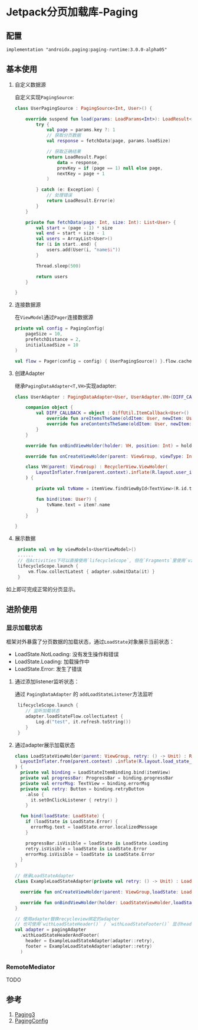 # Jetpack分页加载库-Paging

## 配置

```gralde
implementation "androidx.paging:paging-runtime:3.0.0-alpha05"
```

## 基本使用

1. 自定义数据源

    自定义实现`PagingSource`:

    ```kotlin
    class UserPagingSource : PagingSource<Int, User>() {

        override suspend fun load(params: LoadParams<Int>): LoadResult<Int, User> {
            try {
                val page = params.key ?: 1
                // 获取分页数据
                val response = fetchData(page, params.loadSize)

                // 获取正确结果
                return LoadResult.Page(
                    data = response,
                    prevKey = if (page == 1) null else page,
                    nextKey = page + 1
                )

            } catch (e: Exception) {
                // 处理错误
                return LoadResult.Error(e)
            }
        }

        private fun fetchData(page: Int, size: Int): List<User> {
            val start = (page - 1) * size
            val end = start + size - 1
            val users = ArrayList<User>()
            for (i in start..end) {
                users.add(User(i, "name$i"))
            }

            Thread.sleep(500)

            return users
        }

    }
    ```

2. 连接数据源

    在`ViewModel`通过`Pager`连接数据源

    ```kotlin
    private val config = PagingConfig(
        pageSize = 10,
        prefetchDistance = 2,
        initialLoadSize = 10
    )

    val flow = Pager(config = config) { UserPagingSource() }.flow.cachedIn(viewModelScope)
    ```

3. 创建Adapter

    继承`PagingDataAdapter<T,VH>`实现adapter:

    ```kotlin
    class UserAdapter : PagingDataAdapter<User, UserAdapter.VH>(DIFF_CALLBACK) {

        companion object {
            val DIFF_CALLBACK = object : DiffUtil.ItemCallback<User>() {
                override fun areItemsTheSame(oldItem: User, newItem: User) = oldItem.uid == newItem.uid
                override fun areContentsTheSame(oldItem: User, newItem: User) = oldItem == newItem
            }
        }

        override fun onBindViewHolder(holder: VH, position: Int) = holder.bind(getItem(position))

        override fun onCreateViewHolder(parent: ViewGroup, viewType: Int) = VH(parent)

        class VH(parent: ViewGroup) : RecyclerView.ViewHolder(
            LayoutInflater.from(parent.context).inflate(R.layout.user_item, parent, false)
        ) {

            private val tvName = itemView.findViewById<TextView>(R.id.tv_name)

            fun bind(item: User?) {
                tvName.text = item?.name
            }
        }

    }
    ```

4. 展示数据

    ```kotlin
     private val vm by viewModels<UserViewModel>()
     ......
     // 在Activities下可以直接使用`lifecycleScope`, 但在`Fragments`里使用`viewLifecycleOwner.lifecycleScope`
     lifecycleScope.launch {
         vm.flow.collectLatest { adapter.submitData(it) }
     }
    ```

如上即可完成正常的分页显示。

## 进阶使用

### 显示加载状态

框架对外暴露了分页数据的加载状态，通过`LoadState`对象展示当前状态：

* LoadState.NotLoading: 没有发生操作和错误
* LoadState.Loading: 加载操作中 
* LoadState.Error: 发生了错误

1. 通过添加listener监听状态：

    通过 `PagingDataAdapter` 的 `addLoadStateListener`方法监听

    ```kotlin
     lifecycleScope.launch {
        // 监听加载状态
        adapter.loadStateFlow.collectLatest {
            Log.d("test", it.refresh.toString())
        }
     }
    ```
2. 通过adapter展示加载状态

    ```kotlin
    class LoadStateViewHolder(parent: ViewGroup, retry: () -> Unit) : RecyclerView.ViewHolder(
      LayoutInflater.from(parent.context) .inflate(R.layout.load_state_item, parent, false)
    ) {
      private val binding = LoadStateItemBinding.bind(itemView)
      private val progressBar: ProgressBar = binding.progressBar
      private val errorMsg: TextView = binding.errorMsg
      private val retry: Button = binding.retryButton
        .also {
          it.setOnClickListener { retry() }
        }

      fun bind(loadState: LoadState) {
        if (loadState is LoadState.Error) {
          errorMsg.text = loadState.error.localizedMessage
        }

        progressBar.isVisible = loadState is LoadState.Loading
        retry.isVisible = loadState is LoadState.Error
        errorMsg.isVisible = loadState is LoadState.Error
      }
    }

    // 继承LoadStateAdapter
    class ExampleLoadStateAdapter(private val retry: () -> Unit) : LoadStateAdapter<LoadStateViewHolder()> {

      override fun onCreateViewHolder(parent: ViewGroup,loadState: LoadState ) = LoadStateViewHolder(parent, retry)

      override fun onBindViewHolder(holder: LoadStateViewHolder,loadState: LoadState) = holder.bind(loadState)
    }
    ```

    ```kotlin
    // 使用adapter替换recycleview绑定的adapter
    // 也可使用`withLoadStateHeader()` / `withLoadStateFooter()` 显示header/footer
    val adapter = pagingAdapter
      .withLoadStateHeaderAndFooter(
        header = ExampleLoadStateAdapter(adapter::retry),
        footer = ExampleLoadStateAdapter(adapter::retry)
      )
    ```

### RemoteMediator

TODO

## 参考

1. [Paging3](https://developer.android.com/topic/libraries/architecture/paging/v3-overview)
2. [PagingConfig](https://developer.android.google.cn/reference/kotlin/androidx/paging/PagingConfig)